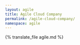 ```yaml
---
layout: agile
title: Agile Cloud Company
permalink: /agile-cloud-company/
namespace: agile
---
```


{% translate_file agile.md %}
